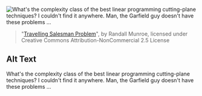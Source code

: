 ![What's the complexity class of the best linear programming cutting-plane techniques?  I couldn't find it anywhere.  Man, the Garfield guy doesn't have these problems ...](https://imgs.xkcd.com/comics/travelling_salesman_problem.png)
> "[Travelling Salesman Problem](https://xkcd.com/399/)", by Randall Munroe, licensed under Creative Commons Attribution-NonCommercial 2.5 License

## Alt Text
What's the complexity class of the best linear programming cutting-plane techniques?  I couldn't find it anywhere.  Man, the Garfield guy doesn't have these problems ...
